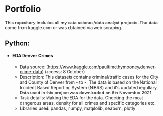 # Portfolio 
This repository includes all my data science/data analyst projects. The data come from kaggle.com or was obtained via web scraping.

## Python:
- #### EDA Denver Crimes
  - Data source: (https://www.kaggle.com/paultimothymooney/denver-crime-data) (access: 8 October)
  - Description: This datasets contains criminal/traffic cases for the City and County of Denver from - to -. The data is based on the National Incident Based Reporting System (NIBRS) and it's updated regullary. Data used in this project was downloaded on 6th November 2021
  - Task details: Making the EDA for the data. Checking the most dangerous areas, density for all crimes and specific categories etc.
  - Libraries used: pandas, numpy, matplolib, seaborn, plotly
